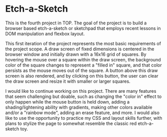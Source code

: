 # Etch-a-Sketch

This is the fourth project in TOP. The goal of the project is to build a browser based etch-a-sketch or sketchpad that employs recent lessons in DOM manipulation and flexbox layout.

This first iteration of the project represents the most basic requirements of the project scope. A draw screen of fixed dimensions is centered in the browser window and initially drawn with a 16x16 grid of squares. By hovering the mouse over a square within the draw screen, the background color of the square changes to represent a "filled in" square, and that color persists as the mouse moves out of the square. A button above this draw screen is also rendered, and by clicking on this button, the user can clear the draw screen and resize it with smaller or larger squares.

I would like to continue working on this project. There are many features that seem challenging but doable, such as changing the "color in" effect to only happen while the mouse button is held down, adding a shading/lightening ability with gradients, making other colors available and/or a "rainbow mode", adding an erase feature, and more. I would also like to use the opportunity to practice my CSS and layout skills further, with plans to stylize the page to somewhat resemble the classic red etch-a-sketch toy.

